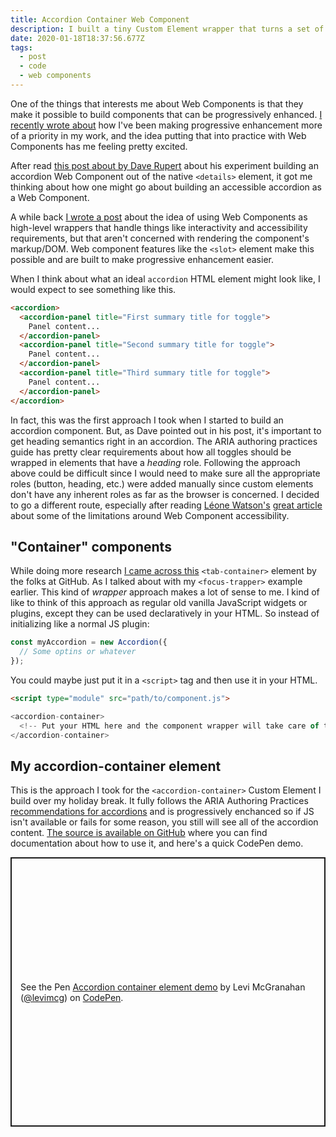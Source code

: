 ```yaml
---
title: Accordion Container Web Component
description: I built a tiny Custom Element wrapper that turns a set of headings and divs into an accessible accordion widget
date: 2020-01-18T18:37:56.677Z
tags:
  - post
  - code
  - web components
---
```

One of the things that interests me about Web Components is that they make it possible to build components that can be progressively enhanced. [I recently wrote about](../progressive-enhancement-doesnt-have-to-be-hard/) how I've been making progressive enhancement more of a priority in my work, and the idea putting that into practice with Web Components has me feeling pretty excited.

After read [this post about by Dave Rupert](https://daverupert.com/2019/12/why-details-is-not-an-accordion/) about his experiment building an accordion Web Component out of the native `<details>` element, it got me thinking about how one might go about building an accessible accordion as a Web Component.

A while back [I wrote a post](../focus-trapping-web-component/) about the idea of using Web Components as high-level wrappers that handle things like interactivity and accessibility requirements, but that aren't concerned with rendering the component's markup/DOM. Web component features like the `<slot>` element make this possible and are built to make progressive enhancement easier.

When I think about what an ideal `accordion` HTML element might look like, I would expect to see something like this.

```html
<accordion>
  <accordion-panel title="First summary title for toggle">
    Panel content...
  </accordion-panel>
  <accordion-panel title="Second summary title for toggle">
    Panel content...
  </accordion-panel>
  <accordion-panel title="Third summary title for toggle">
    Panel content...
  </accordion-panel>
</accordion>
```

In fact, this was the first approach I took when I started to build an accordion component. But, as Dave pointed out in his post, it's important to get heading semantics right in an accordion. The ARIA authoring practices guide has pretty clear requirements about how all toggles should be wrapped in elements that have a _heading_ role. Following the approach above could be difficult since I would need to make sure all the appropriate roles (button, heading, etc.) were added manually since custom elements don't have any inherent roles as far as the browser is concerned. I decided to go a different route, especially after reading [Léone Watson's](https://tink.uk/) [great article](https://www.24a11y.com/2019/web-components-and-the-aom/) about some of the limitations around Web Component accessibility. 

## "Container" components
While doing more research [I came across this](https://github.com/github/tab-container-element/) `<tab-container>` element by the folks at GitHub. As I talked about with my `<focus-trapper>` example earlier. This kind of _wrapper_ approach makes a lot of sense to me. I kind of like to think of this approach as regular old vanilla JavaScript widgets or plugins, except they can be used declaratively in your HTML. So instead of initializing like a normal JS plugin:

```js
const myAccordion = new Accordion({
  // Some optins or whatever 
});
```

You could maybe just put it in a `<script>` tag and then use it in your HTML.

```html
<script type="module" src="path/to/component.js">

<accordion-container>
  <!-- Put your HTML here and the component wrapper will take care of the rest-->
</accordion-container>
```

## My accordion-container element
This is the approach I took for the `<accordion-container>` Custom Element I build over my holiday break. It fully follows the ARIA Authoring Practices [recommendations for accordions](https://w3c.github.io/aria-practices/#accordion) and is progressively enchanced so if JS isn't available or fails for some reason, you still will see all of the accordion content. [The source is available on GitHub](https://github.com/levimcg/accordion-container-element) where you can find documentation about how to use it, and here's a quick CodePen demo.

<p class="codepen" data-height="431" data-theme-id="13463" data-default-tab="result" data-user="levimcg" data-slug-hash="ZEYapRY" style="height: 431px; box-sizing: border-box; display: flex; align-items: center; justify-content: center; border: 2px solid; margin: 1em 0; padding: 1em;" data-pen-title="Accordion container element demo">
  <span>See the Pen <a href="https://codepen.io/levimcg/pen/ZEYapRY">
  Accordion container element demo</a> by Levi McGranahan (<a href="https://codepen.io/levimcg">@levimcg</a>)
  on <a href="https://codepen.io">CodePen</a>.</span>
</p>
<script async src="https://static.codepen.io/assets/embed/ei.js"></script>

